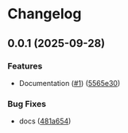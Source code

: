 # Changelog

## 0.0.1 (2025-09-28)


### Features

* Documentation ([#1](https://github.com/futurebanana/shiplite-evercall/issues/1)) ([5565e30](https://github.com/futurebanana/shiplite-evercall/commit/5565e3074755a831cb78d7e6b74833c0296cf4b3))


### Bug Fixes

* docs ([481a654](https://github.com/futurebanana/shiplite-evercall/commit/481a65460d31bd1119fffcd248d2aa19d65994e9))
